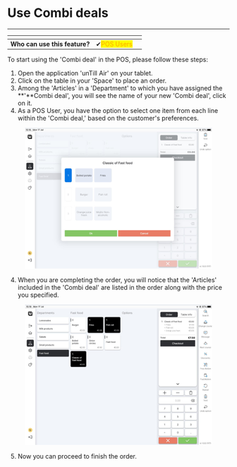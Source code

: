 # Use Combi deals

***

<table data-card-size="large" data-view="cards" data-full-width="false"><thead><tr><th></th><th></th><th></th></tr></thead><tbody><tr><td><strong>Who can use this feature?</strong></td><td><span data-gb-custom-inline data-tag="emoji" data-code="2714">✔</span><mark style="color:orange;">POS Users</mark></td><td></td></tr></tbody></table>

To start using the 'Combi deal' in the POS, please follow these steps:

1. Open the application 'unTill Air' on your tablet.
2. Click on the table in your 'Space' to place an order.
3. Among the 'Articles' in a 'Department' to which you have assigned the **'**Combi deal', you will see the name of your new 'Combi deal', click on it.
4. As a POS User, you have the option to select one item from each line within the 'Combi deal,' based on the customer's preferences.

<figure><img src="../../.gitbook/assets/combi2.jpg" alt=""><figcaption></figcaption></figure>

4. When you are completing the order, you will notice that the 'Articles' included in the 'Combi deal' are listed in the order along with the price you specified.

<figure><img src="../../.gitbook/assets/combi3.jpg" alt=""><figcaption></figcaption></figure>

5. Now you can proceed to finish the order.
